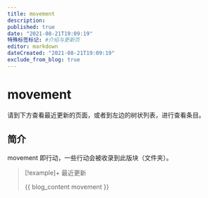 ```yaml
---
title: movement
description:
published: true
date: "2021-08-21T19:09:19"
特殊标签标记: #介绍与更新页
editor: markdown
dateCreated: "2021-08-21T19:09:19"
exclude_from_blog: true
---
```


# movement

请到下方查看最近更新的页面，或者到左边的树状列表，进行查看条目。

## 简介

movement 即行动，一些行动会被收录到此版块（文件夹）。

> [!example]+ 最近更新
>
> {{ blog_content movement }}
